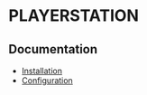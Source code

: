 # PLAYERSTATION

## Documentation
* [Installation](doc/installation.md)
* [Configuration](doc/configuration.md)
